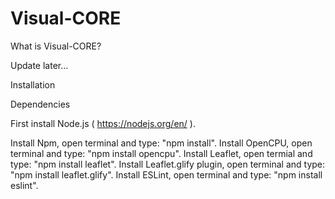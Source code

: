 # Visual-CORE

What is Visual-CORE?

Update later...



Installation

Dependencies

First install Node.js ( https://nodejs.org/en/ ).

Install Npm, open terminal and type: "npm install".
Install OpenCPU, open terminal and type: "npm install opencpu".
Install Leaflet, open termial and type: "npm install leaflet".
Install Leaflet.glify plugin, open terminal and type: "npm install leaflet.glify".
Install ESLint, open terminal and type: "npm install eslint".
